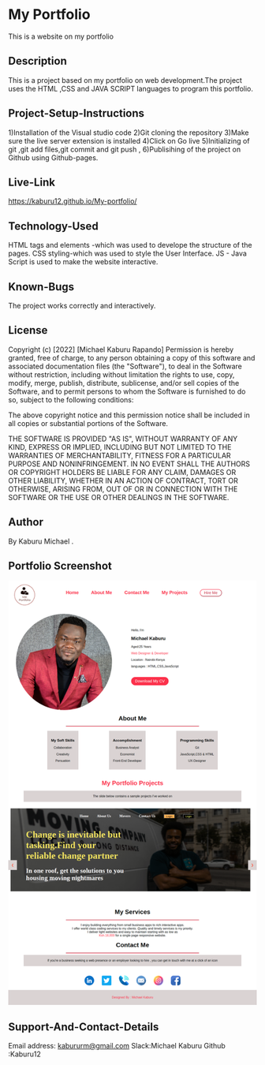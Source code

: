 # My Portfolio
This is a website on my portfolio

## Description
This is a project based on my portfolio on web development.The project uses the HTML ,CSS and JAVA SCRIPT languages to program this portfolio.

## Project-Setup-Instructions
1)Installation of the Visual studio code 
2)Git cloning the repository 
3)Make sure the live server extension is installed 
4)Click on Go live 
5)Initializing of git ,git add files,git commit and git push ,
6)Publisihing of the project on Github using Github-pages.

## Live-Link
https://kaburu12.github.io/My-portfolio/

## Technology-Used
HTML tags and elements -which was used to develope the structure of the pages. 
CSS styling-which was used to style the User Interface.
JS - Java Script is used to make the website interactive.

## Known-Bugs
The project works correctly and interactively.

## License
Copyright (c) [2022] [Michael Kaburu Rapando] Permission is hereby granted, free of charge, to any person obtaining a copy of this software and associated documentation files (the "Software"), to deal in the Software without restriction, including without limitation the rights to use, copy, modify, merge, publish, distribute, sublicense, and/or sell copies of the Software, and to permit persons to whom the Software is furnished to do so, subject to the following conditions:

The above copyright notice and this permission notice shall be included in all copies or substantial portions of the Software.

THE SOFTWARE IS PROVIDED "AS IS", WITHOUT WARRANTY OF ANY KIND, EXPRESS OR IMPLIED, INCLUDING BUT NOT LIMITED TO THE WARRANTIES OF MERCHANTABILITY, FITNESS FOR A PARTICULAR PURPOSE AND NONINFRINGEMENT. IN NO EVENT SHALL THE AUTHORS OR COPYRIGHT HOLDERS BE LIABLE FOR ANY CLAIM, DAMAGES OR OTHER LIABILITY, WHETHER IN AN ACTION OF CONTRACT, TORT OR OTHERWISE, ARISING FROM, OUT OF OR IN CONNECTION WITH THE SOFTWARE OR THE USE OR OTHER DEALINGS IN THE SOFTWARE.

## Author
By Kaburu Michael .

## Portfolio Screenshot
![image](./Assets/images/my-portfolio.png)

## Support-And-Contact-Details
Email address: kabururm@gmail.com Slack:Michael Kaburu
Github :Kaburu12